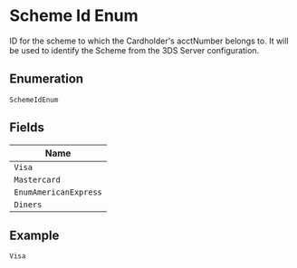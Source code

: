 
# Scheme Id Enum

ID for the scheme to which the Cardholder's acctNumber belongs to. It will be used to identify the Scheme from the 3DS Server configuration.

## Enumeration

`SchemeIdEnum`

## Fields

| Name |
|  --- |
| `Visa` |
| `Mastercard` |
| `EnumAmericanExpress` |
| `Diners` |

## Example

```
Visa
```

